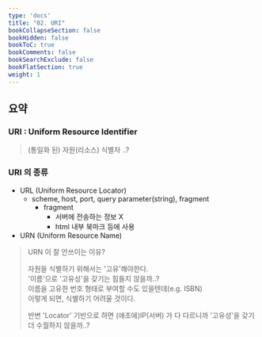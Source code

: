 ```yaml
---
type: 'docs'
title: "02. URI"
bookCollapseSection: false
bookHidden: false
bookToC: true
bookComments: false
bookSearchExclude: false
bookFlatSection: true
weight: 1
---
```


## 요약

### URI : Uniform Resource Identifier

> (통일화 된) 자원(리소스) 식별자 ..?

### URI 의 종류

- URL (Uniform Resource Locator)
  - scheme, host, port, query parameter(string), fragment
    - fragment 
      - 서버에 전송하는 정보 X
      - html 내부 북마크 등에 사용 
- URN (Uniform Resource Name)

> URN 이 잘 안쓰이는 이유? <br>
> 
> 자원을 식별하기 위해서는 '고유'해야한다. <br>
> '이름'으로 '고유성'을 갖기는 힘들지 않을까..? <br>
> 이름을 고유한 번호 형태로 부여할 수도 있을텐데(e.g. ISBN) <br>
> 이렇게 되면, 식별하기 어려울 것이다.<br>
> 
>  반변 'Locator' 기반으로 하면 (애초에)IP(서버) 가 다 다르니까 '고유성'을 갖기 더 수월하지 않을까..?

